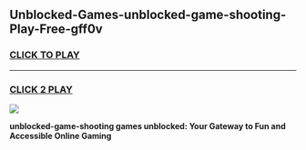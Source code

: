 
## Unblocked-Games-unblocked-game-shooting-Play-Free-gff0v
<h3>
<a href="https://premium76.site?title=unblocked-game-shooting&ref=15A">CLICK TO PLAY</a></h3>
<hr>

<h3>
<a href="https://premium76.site?title=unblocked-game-shooting&ref=15A">CLICK 2 PLAY</a>
  
</h3>

<a href="https://premium76.site?title=unblocked-game-shooting&ref=15A"><img src="https://clearcache.store/games.png"></a>


**unblocked-game-shooting games unblocked: Your Gateway to Fun and Accessible Online Gaming**
